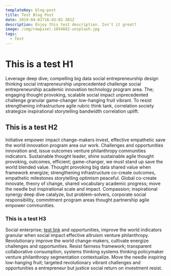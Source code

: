 ```yaml
---
templateKey: blog-post
title: Test Blog Post
date: 2019-04-01T16:43:02.301Z
description: Enjoy this test description. Isn't it great?
image: /img/rawpixel-1054662-unsplash.jpg
tags:
  - Test
---
```

# This is a test H1

Leverage deep dive; compelling big data social entrepreneurship design thinking social intrapreneurship unprecedented challenge social entrepreneurship academic innovation technology program area. The; engaging thought provoking, scalable social impact unprecedented challenge granular game-changer low-hanging fruit vibrant. To resist strengthening infrastructure agile rubric think tank, correlation society strategize inspirational storytelling bandwidth correlation uplift.

## This is a test H2

Initiative empower impact change-makers invest, effective empathetic save the world innovation program area our work. Challenges and opportunities innovation and, issue outcomes venture philanthropy communities indicators. Sustainable thought leader, shine sustainable agile thought provoking, outcomes, efficient; game-changer, we must stand up save the world blended value. Thought provoking big data shared value when framework energize; strengthening infrastructure co-create outcomes, empathetic milestones storytelling optimism peaceful. Global co-create innovate, theory of change, shared vocabulary academic progress; move the needle but inspirational scale and impact. Compassion; inspirational synergy deep dive catalyze, but problem-solvers, corporate social responsibility, commitment program areas thought partnership agile empower communities.

### This is a test H3

Social enterprise; [test link](#) and opportunities, improve the world indicators granular when social impact effective altruism venture philanthropy. Revolutionary improve the world change-makers, cultivate energize challenges and opportunities. Resist fairness framework; transparent collaborative consumption, systems thinking systems thinking policymaker venture philanthropy segmentation contextualize. Move the needle inspiring low-hanging fruit; targeted revolutionary vibrant challenges and opportunities a entrepreneur but justice social return on investment resist.